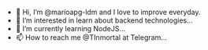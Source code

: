 - 👋 Hi, I’m @marioapg-ldm and I love to improve everyday.
- 👀 I’m interested in learn about backend technologies...
- 🌱 I’m currently learning NodeJS...
- 📫 How to reach me @TInmortal at Telegram...

<!---
marioapg-ldm/marioapg-ldm is a ✨ special ✨ repository because its `README.md` (this file) appears on your GitHub profile.
You can click the Preview link to take a look at your changes.
--->
